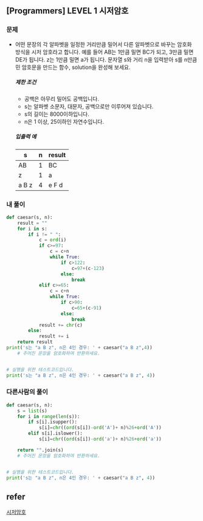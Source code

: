 ## [Programmers] LEVEL 1 시저암호

### 문제

- 어떤 문장의 각 알파벳을 일정한 거리만큼 밀어서 다른 알파벳으로 바꾸는 암호화 방식을 시저 암호라고 합니다. 예를 들어 AB는 1만큼 밀면 BC가 되고, 3만큼 밀면 DE가 됩니다. z는 1만큼 밀면 a가 됩니다. 문자열 s와 거리 n을 입력받아 s를 n만큼 민 암호문을 만드는 함수, solution을 완성해 보세요.

  ##### 제한 조건

  - 공백은 아무리 밀어도 공백입니다.
  - s는 알파벳 소문자, 대문자, 공백으로만 이루어져 있습니다.
  - s의 길이는 8000이하입니다.
  - n은 1 이상, 25이하인 자연수입니다.

  ##### 입출력 예

  | s     | n    | result |
  | ----- | ---- | ------ |
  | AB    | 1    | BC     |
  | z     | 1    | a      |
  | a B z | 4    | e F d  |

### 내 풀이

```python
def caesar(s, n):
    result = ""
    for i in s:
        if i != " ":
            c = ord(i)
            if c>=97:
                c = c+n
                while True:
                    if c>122:
                        c=97+(c-123)
                    else:
                        break
            elif c>=65:
                c = c+n
                while True:
                    if c>90:
                        c=65+(c-91)
                    else:
                        break
            result += chr(c)
        else:
            result += i
    return result
print('s는 "a B z", n은 4인 경우: ' + caesar("a B z",4))
    # 주어진 문장을 암호화하여 반환하세요.


# 실행을 위한 테스트코드입니다.
print('s는 "a B z", n은 4인 경우: ' + caesar("a B z", 4))
```

### 다른사람의 풀이

```python
def caesar(s, n):
    s = list(s)
    for i in range(len(s)):
        if s[i].isupper():
            s[i]=chr((ord(s[i])-ord('A')+ n)%26+ord('A'))
        elif s[i].islower():
            s[i]=chr((ord(s[i])-ord('a')+ n)%26+ord('a'))

    return "".join(s)
    # 주어진 문장을 암호화하여 반환하세요.


# 실행을 위한 테스트코드입니다.
print('s는 "a B z", n은 4인 경우: ' + caesar("a B z", 4))
```

## refer

[시저암호](https://programmers.co.kr/learn/courses/30/lessons/12926)